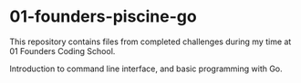 # 01-founders-piscine-go

This repository contains files from completed challenges during my time at 01 Founders Coding School.

Introduction to command line interface, and basic programming with Go.
